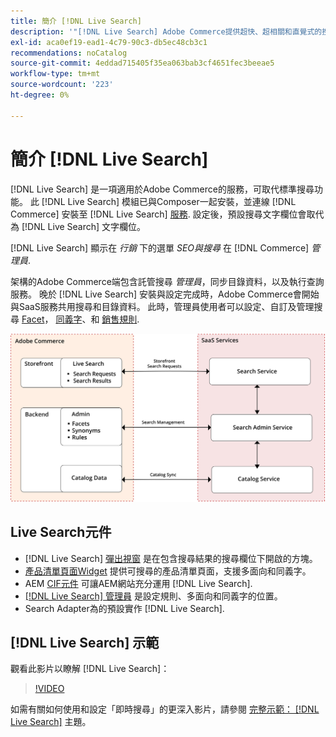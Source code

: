 ```yaml
---
title: 簡介 [!DNL Live Search]
description: '"[!DNL Live Search] Adobe Commerce提供超快、超相關和直覺式的搜尋體驗。」'
exl-id: aca0ef19-ead1-4c79-90c3-db5ec48cb3c1
recommendations: noCatalog
source-git-commit: 4eddad715405f35ea063bab3cf4651fec3beeae5
workflow-type: tm+mt
source-wordcount: '223'
ht-degree: 0%

---
```


# 簡介 [!DNL Live Search]

[!DNL Live Search] 是一項適用於Adobe Commerce的服務，可取代標準搜尋功能。 此 [!DNL Live Search] 模組已與Composer一起安裝，並連線 [!DNL Commerce] 安裝至 [!DNL Live Search] [服務](../landing/saas.md). 設定後，預設搜尋文字欄位會取代為 [!DNL Live Search] 文字欄位。

[!DNL Live Search] 顯示在 *行銷* 下的選單 *SEO與搜尋* 在 [!DNL Commerce] *管理員*.

架構的Adobe Commerce端包含託管搜尋 *管理員*，同步目錄資料，以及執行查詢服務。 晚於 [!DNL Live Search] 安裝與設定完成時，Adobe Commerce會開始與SaaS服務共用搜尋和目錄資料。 此時，管理員使用者可以設定、自訂及管理搜尋 [Facet](facets.md)， [同義字](synonyms.md)、和 [銷售規則](category-merch.md).

![即時搜尋架構圖](assets/architecture-diagram.svg)

## Live Search元件

* [!DNL Live Search] [彈出視窗](storefront-popover.md) 是在包含搜尋結果的搜尋欄位下開啟的方塊。
* [產品清單頁面Widget](plp-styling.md) 提供可搜尋的產品清單頁面，支援多面向和同義字。
* AEM [CIF元件](https://github.com/adobe/aem-cif-guides-venia/pull/319) 可讓AEM網站充分運用 [!DNL Live Search].
* [[!DNL Live Search] 管理員](workspace.md) 是設定規則、多面向和同義字的位置。
* Search Adapter為的預設實作 [!DNL Live Search].

## [!DNL Live Search] 示範

觀看此影片以瞭解 [!DNL Live Search]：

>[!VIDEO](https://video.tv.adobe.com/v/3418679?quality=12&learn=on)

如需有關如何使用和設定「即時搜尋」的更深入影片，請參閱 [完整示範： [!DNL Live Search]](https://experienceleague.adobe.com/docs/commerce-learn/tutorials/marketing/live-search-full-demonstration.html) 主題。
